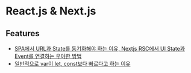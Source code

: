 # React.js & Next.js

## Features

- [SPA에서 URL과 State를 동기화해야 하는 이유, Nextjs RSC에서 UI State과 Event를 연결하는 우아한 방법](./1.md)
- [일반적으로 var이 let, const보다 빠르다고 하는 이유](./3.md)
